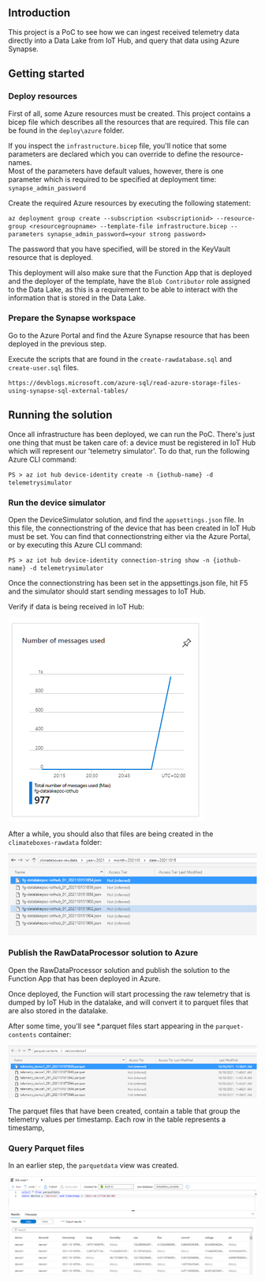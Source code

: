 ## Introduction

This project is a PoC to see how we can ingest received telemetry data directly into a Data Lake from IoT Hub, and query that data using Azure Synapse.

## Getting started

### Deploy resources

First of all, some Azure resources must be created.  This project contains a bicep file which describes all the resources that are required.  This file can be found in the `deploy\azure` folder.

If you inspect the `infrastructure.bicep` file, you'll notice that some parameters are declared which you can override to define the resource-names.  
Most of the parameters have default values, however, there is one parameter which is required to be specified at deployment time: `synapse_admin_password`

Create the required Azure resources by executing the following statement:

```azcli
az deployment group create --subscription <subscriptionid> --resource-group <resourcegroupname> --template-file infrastructure.bicep --parameters synapse_admin_password=<your strong password>
```

The password that you have specified, will be stored in the KeyVault resource that is deployed.

This deployment will also make sure that the Function App that is deployed and the deployer of the template, have the `Blob Contributor` role assigned to the Data Lake, as this is a requirement to be able to interact with the information that is stored in the Data Lake.

### Prepare the Synapse workspace

Go to the Azure Portal and find the Azure Synapse resource that has been deployed in the previous step.

Execute the scripts that are found in the `create-rawdatabase.sql` and `create-user.sql` files.

    https://devblogs.microsoft.com/azure-sql/read-azure-storage-files-using-synapse-sql-external-tables/


## Running the solution

Once all infrastructure has been deployed, we can run the PoC.  There's just one thing that must be taken care of: a device must be registered in IoT Hub which will represent our 'telemetry simulator'.
To do that, run the following Azure CLI command:

```pwsh
PS > az iot hub device-identity create -n {iothub-name} -d telemetrysimulator
```

### Run the device simulator

Open the DeviceSimulator solution, and find the `appsettings.json` file.  In this file, the connectionstring of the device that has been created in IoT Hub must be set.   You can find that connectionstring either via the Azure Portal, or by executing this Azure CLI command:

```pwsh
PS > az iot hub device-identity connection-string show -n {iothub-name} -d telemetrysimulator
```

Once the connectionstring has been set in the appsettings.json file, hit F5 and the simulator should start sending messages to IoT Hub.

Verify if data is being received in IoT Hub:

![Number of messages received in IoT Hub](./static/img/iot-hub-number-of-messages-used.png)

After a while, you should also that files are being created in the `climateboxes-rawdata` folder:

![Raw telemetry storage](./static/img/rawtelemetry-storage.png)

### Publish the RawDataProcessor solution to Azure

Open the RawDataProcessor solution and publish the solution to the Function App that has been deployed in Azure.

Once deployed, the Function will start processing the raw telemetry that is dumped by IoT Hub in the datalake, and will convert it to parquet files that are also stored in the datalake.

After some time, you'll see *.parquet files start appearing in the `parquet-contents` container:

![Parquet storage](./static/img/parquet-storage.png)

The parquet files that have been created, contain a table that group the telemetry values per timestamp.  Each row in the table represents a timestamp, 

### Query Parquet files

In an earlier step, the `parquetdata` view was created.

![Parquet Query](static/img/parquet-query.png)